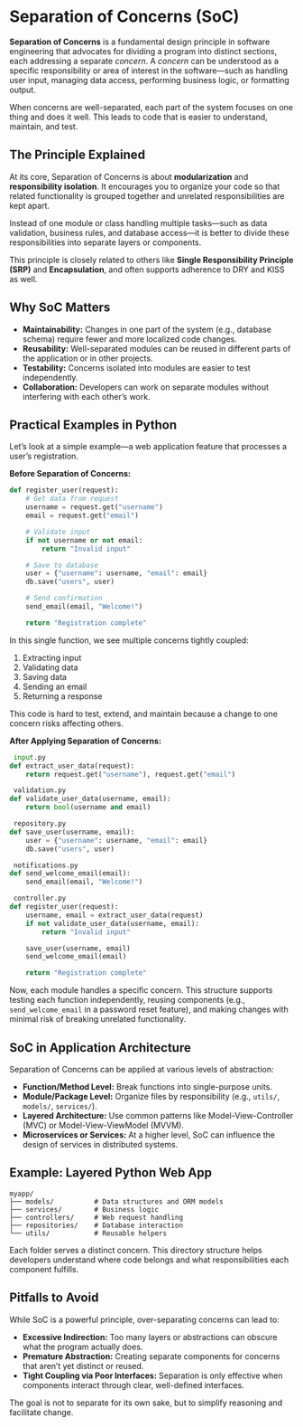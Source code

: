 # Separation of Concerns (SoC)

**Separation of Concerns** is a fundamental design principle in software engineering that advocates for dividing a program into distinct sections, each addressing a separate *concern*. A *concern* can be understood as a specific responsibility or area of interest in the software—such as handling user input, managing data access, performing business logic, or formatting output.

When concerns are well-separated, each part of the system focuses on one thing and does it well. This leads to code that is easier to understand, maintain, and test.

## The Principle Explained

At its core, Separation of Concerns is about **modularization** and **responsibility isolation**. It encourages you to organize your code so that related functionality is grouped together and unrelated responsibilities are kept apart.

Instead of one module or class handling multiple tasks—such as data validation, business rules, and database access—it is better to divide these responsibilities into separate layers or components.

This principle is closely related to others like **Single Responsibility Principle (SRP)** and **Encapsulation**, and often supports adherence to DRY and KISS as well.

## Why SoC Matters

* **Maintainability:** Changes in one part of the system (e.g., database schema) require fewer and more localized code changes.
* **Reusability:** Well-separated modules can be reused in different parts of the application or in other projects.
* **Testability:** Concerns isolated into modules are easier to test independently.
* **Collaboration:** Developers can work on separate modules without interfering with each other’s work.

## Practical Examples in Python

Let’s look at a simple example—a web application feature that processes a user’s registration.

**Before Separation of Concerns:**

```python
def register_user(request):
    # Get data from request
    username = request.get("username")
    email = request.get("email")

    # Validate input
    if not username or not email:
        return "Invalid input"

    # Save to database
    user = {"username": username, "email": email}
    db.save("users", user)

    # Send confirmation
    send_email(email, "Welcome!")

    return "Registration complete"
```

In this single function, we see multiple concerns tightly coupled:

1. Extracting input
2. Validating data
3. Saving data
4. Sending an email
5. Returning a response

This code is hard to test, extend, and maintain because a change to one concern risks affecting others.

**After Applying Separation of Concerns:**

```python
 input.py
def extract_user_data(request):
    return request.get("username"), request.get("email")

 validation.py
def validate_user_data(username, email):
    return bool(username and email)

 repository.py
def save_user(username, email):
    user = {"username": username, "email": email}
    db.save("users", user)

 notifications.py
def send_welcome_email(email):
    send_email(email, "Welcome!")

 controller.py
def register_user(request):
    username, email = extract_user_data(request)
    if not validate_user_data(username, email):
        return "Invalid input"

    save_user(username, email)
    send_welcome_email(email)

    return "Registration complete"
```

Now, each module handles a specific concern. This structure supports testing each function independently, reusing components (e.g., `send_welcome_email` in a password reset feature), and making changes with minimal risk of breaking unrelated functionality.

## SoC in Application Architecture

Separation of Concerns can be applied at various levels of abstraction:

* **Function/Method Level:** Break functions into single-purpose units.
* **Module/Package Level:** Organize files by responsibility (e.g., `utils/`, `models/`, `services/`).
* **Layered Architecture:** Use common patterns like Model-View-Controller (MVC) or Model-View-ViewModel (MVVM).
* **Microservices or Services:** At a higher level, SoC can influence the design of services in distributed systems.

## Example: Layered Python Web App

```plaintext
myapp/
├── models/          # Data structures and ORM models
├── services/        # Business logic
├── controllers/     # Web request handling
├── repositories/    # Database interaction
└── utils/           # Reusable helpers
```

Each folder serves a distinct concern. This directory structure helps developers understand where code belongs and what responsibilities each component fulfills.

## Pitfalls to Avoid

While SoC is a powerful principle, over-separating concerns can lead to:

* **Excessive Indirection:** Too many layers or abstractions can obscure what the program actually does.
* **Premature Abstraction:** Creating separate components for concerns that aren’t yet distinct or reused.
* **Tight Coupling via Poor Interfaces:** Separation is only effective when components interact through clear, well-defined interfaces.

The goal is not to separate for its own sake, but to simplify reasoning and facilitate change.
